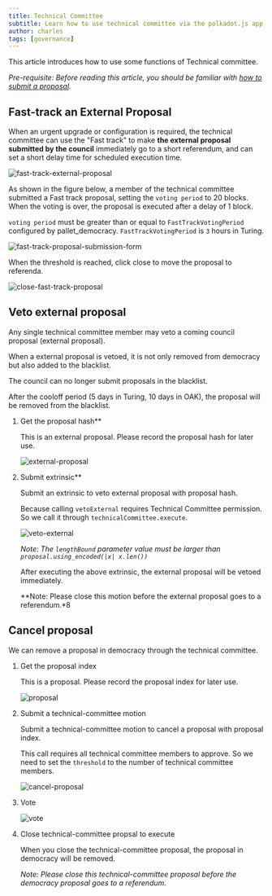 ```yaml
---
title: Technical Committee
subtitle: Learn how to use technical committee via the polkadot.js app
author: charles
tags: [governance]
---
```


This article introduces how to use some functions of Technical committee.

*Pre-requisite: Before reading this article, you should be familiar with [how to submit a proposal](/docs/gov-dev/governance-via-polkadotjs/#introduction).*

## Fast-track an External Proposal

When an urgent upgrade or configuration is required, the technical committee can use the "Fast track" to make **the external proposal submitted by the council** immediately go to a short referendum, and can set a short delay time for scheduled execution time.

![fast-track-external-proposal](../../../assets/img/governance-guide-for-developer/fast-track-external-proposal.png)

As shown in the figure below, a member of the technical committee submitted a Fast track proposal, setting the `voting period` to 20 blocks. When the voting is over, the proposal is executed after a delay of 1 block.

`voting period` must be greater than or equal to `FastTrackVotingPeriod` configured by pallet_democracy. `FastTrackVotingPeriod` is `3` hours in Turing.

![fast-track-proposal-submission-form](../../../assets/img/governance-guide-for-developer/fast-track-proposal-submission-form.png)

When the threshold is reached, click close to move the proposal to referenda.

![close-fast-track-proposal](../../../assets/img/governance-guide-for-developer/close-fast-track-proposal.png)

## Veto external proposal

Any single technical committee member may veto a coming council proposal (external proposal). 

When a external proposal is vetoed, it is not only removed from democracy but also added to the blacklist.

The council can no longer submit proposals in the blacklist.

After the cooloff period (5 days in Turing, 10 days in OAK), the proposal will be removed from the blacklist.

1. Get the proposal hash**

	This is an external proposal. Please record the proposal hash for later use.

	![external-proposal](../../../assets/img/governance-guide-for-developer/technical-committee/veto-external/external-proposal.png)

1. Submit extrinsic**

	Submit an extrinsic to veto external proposal with proposal hash.

	Because calling `vetoExternal` requires Technical Committee permission. So we call it through `technicalCommittee.execute`.

	![veto-external](../../../assets/img/governance-guide-for-developer/technical-committee/veto-external/veto-external.png)

	*Note: The `lengthBound` parameter value must be larger than `proposal.using_encoded(|x| x.len())`*

	After executing the above extrinsic, the external proposal will be vetoed immediately.

	**Note: Please close this motion before the external proposal goes to a referendum.*8

## Cancel proposal

We can remove a proposal in democracy through the technical committee.

1. Get the proposal index

	This is a proposal. Please record the proposal index for later use.

	![proposal](../../../assets/img/governance-guide-for-developer/technical-committee/cancel-proposal/proposal.png)

1. Submit a technical-committee motion

	Submit a technical-committee motion to cancel a proposal with proposal index.

	This call requires all technical committee members to approve. So we need to set the `threshold` to the number of technical committee members.

	![cancel-proposal](../../../assets/img/governance-guide-for-developer/technical-committee/cancel-proposal/cancel-proposal.png)

2. Vote

	![vote](../../../assets/img/governance-guide-for-developer/technical-committee/cancel-proposal/vote.png)

3. Close technical-committee propsal to execute

	When you close the technical-committee proposal, the proposal in democracy will be removed.

	*Note: Please close this technical-committee proposal before the democracy proposal goes to a referendum.*

